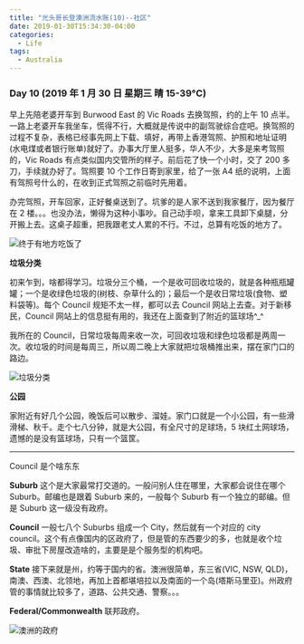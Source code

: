 ```yaml
---
title: "光头哥长登澳洲流水账(10)--社区"
date: 2019-01-30T15:34:30-04:00
categories:
  - Life
tags:
  - Australia
---
```


### Day 10 (2019 年 1 月 30 日 星期三 晴 15-39°C)

早上先陪老婆开车到 Burwood East 的 Vic Roads 去换驾照，约的上午 10 点半。一路上老婆开车我坐车，慌得不行，大概就是传说中的副驾驶综合症吧。换驾照的过程不复杂，表格已经事先网上下载、填好，再带上香港驾照、护照和地址证明(水电煤或者银行账单)就好了。办事大厅里人挺多，华人不少，大多是来考驾照的，Vic Roads 有点类似国内交管所的样子。前后花了快一个小时，交了 200 多刀，手续就办好了。驾照要 10 个工作日寄到家里，给了一张 A4 纸的说明，上面有驾照号什么的，在收到正式驾照之前临时先用着。

办完驾照，开车回家，正好餐桌送到了。坑爹的是人家不送到我家餐厅，因为餐厅在 2 楼。。。也没办法，懒得为这种小事吵。自己动手呗，拿来工具卸下桌腿，分开搬上去。这桌子超重，把我跟老丈人累的不行。不过，总算有吃饭的地方了。

![终于有地方吃饭了](https://guangtoutou-photos.oss-cn-shanghai.aliyuncs.com/dinning_table_home.jpg-720w)

**垃圾分类**

初来乍到，啥都得学习。垃圾分三个桶，一个是收可回收垃圾的，就是各种瓶瓶罐罐；一个是收绿色垃圾的(树枝、杂草什么的)；最后一个是收日常垃圾(食物、塑料袋等)。每个 Council 规矩不太一样，都可以去 Council 网站上去查。对于新移民，Council 网站上的信息挺有用的，我还在上面查到了附近的篮球场^\_^

我所在的 Council，日常垃圾每周来收一次，可回收垃圾和绿色垃圾都是两周一次。收垃圾的时间是每周三，所以周二晚上大家就把垃圾桶推出来，摆在家门口的路边。

![垃圾分类](https://guangtoutou-photos.oss-cn-shanghai.aliyuncs.com/garbage_bins.jpg-720w)

**公园**

家附近有好几个公园，晚饭后可以散步、溜娃。家门口就是一个小公园，有一些滑滑梯、秋千。走个七八分钟，就是大公园，有全尺寸的足球场，5 块红土网球场，遗憾的是没有篮球场，只有一个篮筐。

---

Council 是个啥东东

**Suburb** 这个是大家最常打交道的。一般问别人住在哪里，大家都会说住在哪个 Suburb。邮编也是跟着 Suburb 来的，一般每个 Suburb 有一个独立的邮编。但是 Suburb 这一级没有政府。

**Council** 一般七八个 Suburbs 组成一个 City，然后就有一个对应的 city council。这个有点像国内的区政府了，但是管的东西要少的多，也就是收个垃圾、审批下房屋改造啥的，主要是是个服务型的机构吧。

**State** 接下来就是州，约等于国内的省。澳洲很简单，东三省(VIC, NSW, QLD)，南澳、西澳、北领地，再加上首都堪培拉以及南面的一个岛(塔斯马里亚)。州政府管的事情就比较多了，道路、公共交通、警察。。。

**Federal/Commonwealth** 联邦政府。

![澳洲的政府](https://guangtoutou-photos.oss-cn-shanghai.aliyuncs.com/australia_governments.jpg-720w)
